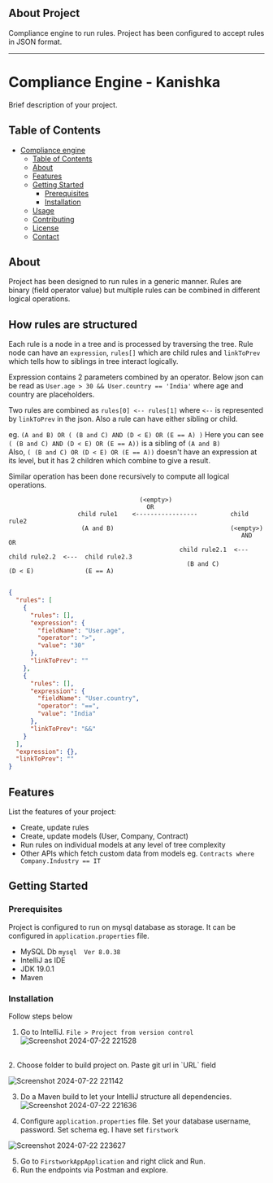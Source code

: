 ## About Project

Compliance engine to run rules.
Project has been configured to accept rules in JSON format.


---

# Compliance Engine - Kanishka

Brief description of your project.

## Table of Contents

- [Compliance engine](#project-name)
    - [Table of Contents](#table-of-contents)
    - [About](#about)
    - [Features](#features)
    - [Getting Started](#getting-started)
        - [Prerequisites](#prerequisites)
        - [Installation](#installation)
    - [Usage](#usage)
    - [Contributing](#contributing)
    - [License](#license)
    - [Contact](#contact)

## About

Project has been designed to run rules in a generic manner. Rules are binary (field operator value) but multiple rules can be combined in different logical operations.

## How rules are structured

Each rule is a node in a tree and is processed by traversing the tree.
Rule node can have an `expression`, `rules[]` which are child rules and `linkToPrev` which tells how to siblings in tree interact logically.<br />

Expression contains 2 parameters combined by an operator. Below json can be read as
`User.age > 30 && User.country == 'India'` where age and country are placeholders.


Two rules are combined as `rules[0] <-- rules[1]` where `<--` is represented by `linkToPrev` in the json.
Also a rule can have either sibling or child.

eg. `(A and B) OR ( (B and C) AND (D < E) OR (E == A) )`
Here you can see `( (B and C) AND (D < E) OR (E == A))` is a sibling of `(A and B)` </br>
Also, `( (B and C) OR (D < E) OR (E == A))` doesn't have an expression at its level, but it has 2 children which combine to give a result.

Similar operation has been done recursively to compute all logical operations.
```
                                    (<empty>)
                                      OR
                   child rule1    <-----------------         child rule2
                    (A and B)                                (<empty>)
                                                                AND                 OR
                                               child rule2.1  <--- child rule2.2  <---  child rule2.3
                                                 (B and C)           (D < E)              (E == A)
                                                

```

```json
{
  "rules": [
    {
      "rules": [],
      "expression": {
        "fieldName": "User.age",
        "operator": ">",
        "value": "30"
      },
      "linkToPrev": ""
    },
    {
      "rules": [],
      "expression": {
        "fieldName": "User.country",
        "operator": "==",
        "value": "India"
      },
      "linkToPrev": "&&"
    }
  ],
  "expression": {},
  "linkToPrev": ""
}
```

## Features

List the features of your project:

- Create, update rules
- Create, update models (User, Company, Contract)
- Run rules on individual models at any level of tree complexity
- Other APIs which fetch custom data from models eg. `Contracts where Company.Industry == IT`

## Getting Started

### Prerequisites

Project is configured to run on mysql database as storage. It can be configured in `application.properties` file.

- MySQL Db `mysql  Ver 8.0.38`
- IntelliJ as IDE
- JDK 19.0.1
- Maven

### Installation

Follow steps below

1. Go to IntelliJ. `File > Project from version control` </br>
![Screenshot 2024-07-22 221528](https://github.com/user-attachments/assets/f445e8fd-d10f-4e68-a6ed-e8f5b049d75b)
</br>
2. Choose folder to build project on. Paste git url in `URL` field

   
![Screenshot 2024-07-22 221142](https://github.com/user-attachments/assets/5564447d-fad1-425e-889c-59af99a3e897)
</br>

3. Do a Maven build to let your IntelliJ structure all dependencies. </br>
![Screenshot 2024-07-22 221636](https://github.com/user-attachments/assets/b8b5453f-23bc-42c5-a28e-cec283f9ff7f) </br>

4. Configure `application.properties` file. Set your database username, password. Set schema eg. I have set `firstwork` </br>

![Screenshot 2024-07-22 223627](https://github.com/user-attachments/assets/c0c23d31-6aba-4b5e-a475-95232955bbe6)

   
5. Go to `FirstworkAppApplication` and right click and Run.
   </br>
6. Run the endpoints via Postman and explore. </br>
